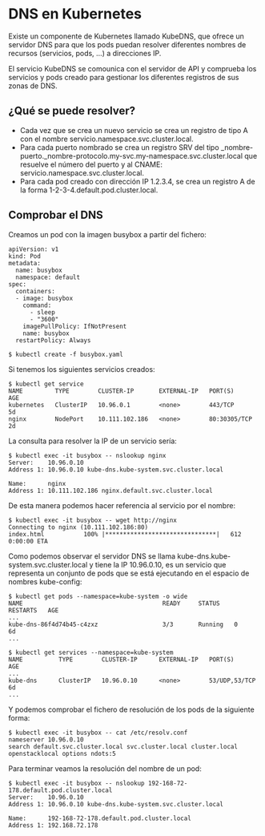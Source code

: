 # DNS en Kubernetes

Existe un componente de Kubernetes llamado KubeDNS, que ofrece un servidor DNS para que los pods puedan resolver diferentes nombres de recursos (servicios, pods, …) a direcciones IP.

El servicio KubeDNS se comounica con el servidor de API y comprueba los servicios y pods creado para gestionar los diferentes registros de sus zonas de DNS.

## ¿Qué se puede resolver?
- Cada vez que se crea un nuevo servicio se crea un registro de tipo A con el nombre servicio.namespace.svc.cluster.local.
- Para cada puerto nombrado se crea un registro SRV del tipo _nombre-puerto._nombre-protocolo.my-svc.my-namespace.svc.cluster.local que resuelve el número del puerto y al CNAME: servicio.namespace.svc.cluster.local.
- Para cada pod creado con dirección IP 1.2.3.4, se crea un registro A de la forma 1-2-3-4.default.pod.cluster.local.

## Comprobar el DNS
Creamos un pod con la imagen busybox a partir del fichero:

```
apiVersion: v1
kind: Pod
metadata:
  name: busybox
  namespace: default
spec:
  containers:
  - image: busybox
    command:
      - sleep
      - "3600"
    imagePullPolicy: IfNotPresent
    name: busybox
  restartPolicy: Always
```

```
$ kubectl create -f busybox.yaml
```
Si tenemos los siguientes servicios creados:

```
$ kubectl get service
NAME         TYPE        CLUSTER-IP       EXTERNAL-IP   PORT(S)        AGE
kubernetes   ClusterIP   10.96.0.1        <none>        443/TCP        5d
nginx        NodePort    10.111.102.186   <none>        80:30305/TCP   2d
```

La consulta para resolver la IP de un servicio sería:

```
$ kubectl exec -it busybox -- nslookup nginx
Server:    10.96.0.10
Address 1: 10.96.0.10 kube-dns.kube-system.svc.cluster.local

Name:      nginx
Address 1: 10.111.102.186 nginx.default.svc.cluster.local
```

De esta manera podemos hacer referencia al servicio por el nombre:

```
$ kubectl exec -it busybox -- wget http://nginx
Connecting to nginx (10.111.102.186:80)
index.html           100% |*******************************|   612   0:00:00 ETA
```

Como podemos observar el servidor DNS se llama kube-dns.kube-system.svc.cluster.local y tiene la IP 10.96.0.10, es un servicio que representa un conjunto de pods que se está ejecutando en el espacio de nombres kube-config:

```
$ kubectl get pods --namespace=kube-system -o wide
NAME                                       READY     STATUS    RESTARTS   AGE
...
kube-dns-86f4d74b45-c4zxz                  3/3       Running   0          6d
...
```

```
$ kubectl get services --namespace=kube-system 
NAME          TYPE        CLUSTER-IP      EXTERNAL-IP   PORT(S)         AGE
...
kube-dns      ClusterIP   10.96.0.10      <none>        53/UDP,53/TCP   6d
...
```

Y podemos comprobar el fichero de resolución de los pods de la siguiente forma:

```
$ kubectl exec -it busybox -- cat /etc/resolv.conf
nameserver 10.96.0.10
search default.svc.cluster.local svc.cluster.local cluster.local openstacklocal options ndots:5
```

Para terminar veamos la resolución del nombre de un pod:

```
$ kubectl exec -it busybox -- nslookup 192-168-72-178.default.pod.cluster.local
Server:    10.96.0.10
Address 1: 10.96.0.10 kube-dns.kube-system.svc.cluster.local

Name:      192-168-72-178.default.pod.cluster.local
Address 1: 192.168.72.178
```